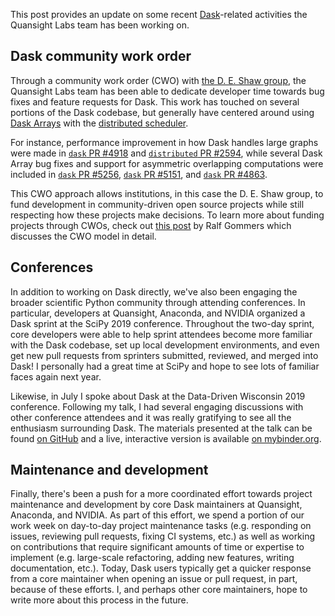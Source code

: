 <!--
.. title: Quansight Labs Dask Update
.. slug: labs-dask-update
.. date: 2019-08-27
.. author: James Bourbeau
.. tags: Labs, Dask 
.. category: 
.. link: 
.. description: 
.. type: text
-->

This post provides an update on some recent [Dask](https://dask.org/)-related activities the Quansight Labs team has been working on.

## Dask community work order

Through a community work order (CWO) with [the D. E. Shaw group](https://www.deshaw.com/), the Quansight Labs team has been able to dedicate developer time towards bug fixes and feature requests for Dask. This work has touched on several portions of the Dask codebase, but generally have centered around using [Dask Arrays](https://docs.dask.org/en/latest/array.html) with the [distributed scheduler](https://distributed.dask.org/en/latest/).
<!-- TEASER_END -->
For instance, performance improvement in how Dask handles large graphs were made in [`dask` PR #4918](https://github.com/dask/dask/pull/4918) and [`distributed` PR #2594](https://github.com/dask/distributed/pull/2594), while several Dask Array bug fixes and support for asymmetric overlapping computations were included in [`dask` PR #5256](https://github.com/dask/dask/pull/5256), [`dask` PR #5151](https://github.com/dask/dask/pull/5151), and [`dask` PR #4863](https://github.com/dask/dask/pull/4863).

This CWO approach allows institutions, in this case the D. E. Shaw group, to fund development in community-driven open source projects while still respecting how these projects make decisions. To learn more about funding projects through CWOs, check out [this post](http://labs.quansight.org/blog/2019/05/community-driven-opensource-funded-development/) by Ralf Gommers which discusses the CWO model in detail.

## Conferences

In addition to working on Dask directly, we've also been engaging the broader scientific Python community through attending conferences. In particular, developers at Quansight, Anaconda, and NVIDIA organized a Dask sprint at the SciPy 2019 conference. Throughout the two-day sprint, core developers were able to help sprint attendees become more familiar with the Dask codebase, set up local development environments, and even get new pull requests from sprinters submitted, reviewed, and merged into Dask! I personally had a great time at SciPy and hope to see lots of familiar faces again next year.

Likewise, in July I spoke about Dask at the Data-Driven Wisconsin 2019 conference. Following my talk, I had several engaging discussions with other conference attendees and it was really gratifying to see all the enthusiasm surrounding Dask. The materials presented at the talk can be found [on GitHub](https://github.com/jrbourbeau/ddw-dask) and a live, interactive version is available [on mybinder.org](https://mybinder.org/v2/gh/jrbourbeau/ddw-dask/master?urlpath=lab/tree/ddw-dask.ipynb).

## Maintenance and development

Finally, there's been a push for a more coordinated effort towards project maintenance and development by core Dask maintainers at Quansight, Anaconda, and NVIDIA. As part of this effort, we spend a portion of our work week on day-to-day project maintenance tasks (e.g. responding on issues, reviewing pull requests, fixing CI systems, etc.) as well as working on contributions that require significant amounts of time or expertise to implement (e.g. large-scale refactoring, adding new features, writing documentation, etc.). Today, Dask users typically get a quicker response from a core maintainer when opening an issue or pull request, in part, because of these efforts. I, and perhaps other core maintainers, hope to write more about this process in the future.
